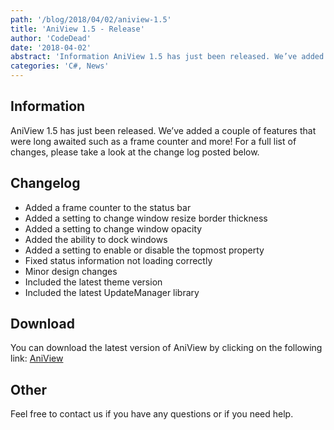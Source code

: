 ```yaml
---
path: '/blog/2018/04/02/aniview-1.5'
title: 'AniView 1.5 - Release'
author: 'CodeDead'
date: '2018-04-02'
abstract: 'Information AniView 1.5 has just been released. We’ve added a couple of features that were long awaited such as a frame counter and more! For a full list of changes, please take a look at the change log posted below. Change log Added a frame counter to the...'
categories: 'C#, News'
---
```


## Information

AniView 1.5 has just been released. We’ve added a couple of features that were long awaited such as a frame counter and more! For a full list of changes, please take a look at the change log posted below.

## Changelog

- Added a frame counter to the status bar
- Added a setting to change window resize border thickness
- Added a setting to change window opacity
- Added the ability to dock windows
- Added a setting to enable or disable the topmost property
- Fixed status information not loading correctly
- Minor design changes
- Included the latest theme version
- Included the latest UpdateManager library

## Download

You can download the latest version of AniView by clicking on the following link:
<a href="/software/aniview">AniView</a>

## Other

Feel free to contact us if you have any questions or if you need help.
